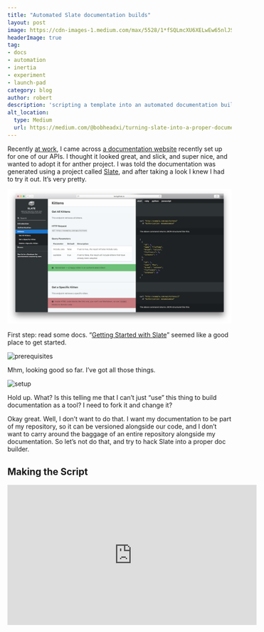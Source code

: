 ```yaml
---
title: "Automated Slate documentation builds"
layout: post
image: https://cdn-images-1.medium.com/max/5528/1*fSQLmcXU6XELwEw65nlJSQ.png
headerImage: true
tag:
- docs
- automation
- inertia
- experiment
- launch-pad
category: blog
author: robert
description: 'scripting a template into an automated documentation builder'
alt_location:
  type: Medium
  url: https://medium.com/@bobheadxi/turning-slate-into-a-proper-documentation-builder-d0cf31abf459
---
```


Recently [at work](/rtrade), I came across [a documentation website](https://gateway.temporal.cloud/ipfs/Qma4DNFSRR9eGqwm93zMUtqywLFpTRQji4Nnu37MTmNntM/account.html#account-api) recently set up for one of our APIs. I thought it looked great, and slick, and super nice, and wanted to adopt it for anther project. I was told the documentation was generated using a project called [Slate](https://github.com/lord/slate), and after taking a look I knew I had to try it out. It’s very pretty.

![](https://raw.githubusercontent.com/lord/img/master/screenshot-slate.png)

First step: read some docs. “[Getting Started with Slate](https://github.com/lord/slate#getting-started-with-slate)” seemed like a good place to get started.

![prerequisites](https://cdn-images-1.medium.com/max/3988/1*Kbh0N4Y-zei5FugpvJBIlA.png)

Mhm, looking good so far. I’ve got all those things.

![setup](https://cdn-images-1.medium.com/max/3216/1*ADt1iYcAHB3PKLu2iRf9PA.png)

Hold up. What? Is this telling me that I can’t just “use” this thing to build documentation as a tool? I need to fork it and change it?

Okay great. Well, I don’t want to do that. I want my documentation to be part of my repository, so it can be versioned alongside our code, and I don’t want to carry around the baggage of an entire repository alongside my documentation. So let’s not do that, and try to hack Slate into a proper doc builder.

## Making the Script

<center>
  <iframe width="560" height="315" src="https://www.youtube.com/embed/KFLru5OFtMI" frameborder="0" allowfullscreen />
</center>

<br />

```sh
mkdir -p docs_build
cd docs_build
if [ ! -d slate ]; then
  git clone [https://github.com/lord/slate.git](https://github.com/lord/slate.git)
fi
```

To start off, I want my script to grab the repo (I’ll need it one way or another) and chuck it into a temporary directory. I called it `docs_build` and chucked it into my `.gitignore` where it belongs.

Next, I’ll go ahead and symlink everything that I’m *supposed* to change in my “fork” from where I want my **actual** documentation to be — I decided to call it `docs_src` — into the cloned Slate repo.

```sh
# in /docs_build

# documentation
ln -fs "$(dirname "$(pwd)")"/docs_src/index.html.md \
  slate/source/index.html.md

# CSS variables (colours, etc.)
ln -fs "$(dirname "$(pwd)")"/docs_src/stylesheets/_variables.scss \
  slate/source/stylesheets/_variables.scss

# cute logo!
ln -fs "$(dirname "$(pwd)")"/.static/inertia.png \
  slate/source/images/logo.png
```

Note that when creating a symlink with `ln -s`, you should use the full directory path as your source, or the link could point to something nonexistent. In this case, I opted to use pwd and join it to the file I’m trying to link from.

Next, I’ll need to install Slate’s dependencies:

```sh
# in /docs_build

cd slate
bundle install
```

And hypothetically I should be good to go!

```sh
# in /docs_build/slate

# build docs into the /docs directory
bundle exec middleman build --clean --build-dir=../../docs
```

The build works, and all seems well. Let’s check out live reload:

```sh
# in /docs_build/slate

bundle exec middleman server --verbose
```

If you’re following along, you’ll probably notice that this step tragically does not work properly — editing a file in my /docs_src directory does not trigger a reload.

This probably happens because a symlink doesn’t usually play well with file watchers, and poking around the Middleman repository issues reveals a few (such as [this one](https://github.com/middleman/middleman/issues/1690)) that reveals this is likely the problem. Some more digging surfaces a [files.watch feature](https://github.com/middleman/middleman/issues/2054#issuecomment-280082417) that seems to do what I want: add my symlink source directories as a trigger for rebuilds.

The problem is, I need to add this to `config.rb`, which is in the Slate repository, and I want to maintain my Slate-as-a-doc-builder feature, which means any configuration changes I make must be scripted and perfectly reproducible.

```sh
TEMPLATE_FILES_WATCH= \
  "files.watch :source, path: File.join(root, '../../docs_src')"

if ! grep -q "$TEMPLATE_FILES_WATCH" slate/config.rb ; then
  echo "$TEMPLATE_FILES_WATCH" \
    >> slate/config.rb
fi
```

Nice! This script checks for if my custom files.watch directive is already in Slate’s config.rb , and if not, append it to the end. Now running the Middleman server successfully live-reloads my changes to [http://localhost:4567](http://localhost:4567) !

I’m not quite done though — I also want my site to have a favicon. I figured this might be a configuration option in index.html.md , but [it’s not](https://github.com/lord/slate/wiki/Adding-a-favicon):

![Hey, I just realised the author’s name is Robert as well!](https://cdn-images-1.medium.com/max/3264/1*FZ74gSKGsxTeZHzZUvVREg.png)

Well that’s just great. Time to whip out some `sed`:

```sh
LAYOUT="slate/source/layouts/layout.erb"

if ! grep -q "<%= favicon_tag 'favicon.ico' %>" "$LAYOUT" ; then
  sed -i '' '/<head>/a\
  <%= favicon_tag '\''favicon\.ico'\'' %>
  ' slate/source/layouts/layout.erb
fi
```

This checks the layout for the favicon tag, and if it’s not there, insert it right after the <head> tag.

![There it is!](https://cdn-images-1.medium.com/max/3156/1*IWlraMnz3mC4t9u_UW6-xQ.png)

Then I had to add the favicon to my list of things to symlink:

```sh
ln -fs "$(dirname "$(pwd)")"/.static/favicon.ico \
  slate/source/images/favicon.ico
```

And it worked! bundle exec middleman server kindly updated my local deployment to show my shiny new favicon:

![Marvellous.](https://cdn-images-1.medium.com/max/2000/1*Z78Fb9yTztRALIwgThmaFw.png)

## Finishing Touches

* I tied everything up together into a [tidy (I hope), documented (I think) script](https://github.com/ubclaunchpad/inertia/blob/master/.scripts/build_docs.sh).
* I also added a some Makefile targets to run the build script and the live-reload server.
* Of course, [writing and building documentation needs documentation as well](https://github.com/ubclaunchpad/inertia/blob/master/CONTRIBUTING.md#documentation).
* I [forked Slate](https://github.com/bobheadxi/slate) (and [opened a PR upstream](https://github.com/lord/slate/pull/1059)) to add some more customization features (mostly in the CSS variables), and am currently using this fork in my script.
* I deployed the documentation to [https://inertia.ubclaunchpad.com/](https://inertia.ubclaunchpad.com/)

Here’s what the documentation site looks like now:

<figure>
  <img src="https://cdn-images-1.medium.com/max/5528/1*fSQLmcXU6XELwEw65nlJSQ.png">
  <figcaption>Wheeee</figcaption>
</figure>

Feel free to check out the [commit](https://github.com/ubclaunchpad/inertia/commit/40bfc25c78e5110c690b379b96476f258d3d897b) or [pull request](https://github.com/ubclaunchpad/inertia/pull/536) that added all this stuff to [Inertia](https://github.com/ubclaunchpad/inertia), a [UBC Launch Pad](https://ubclaunchpad.com/) project!
